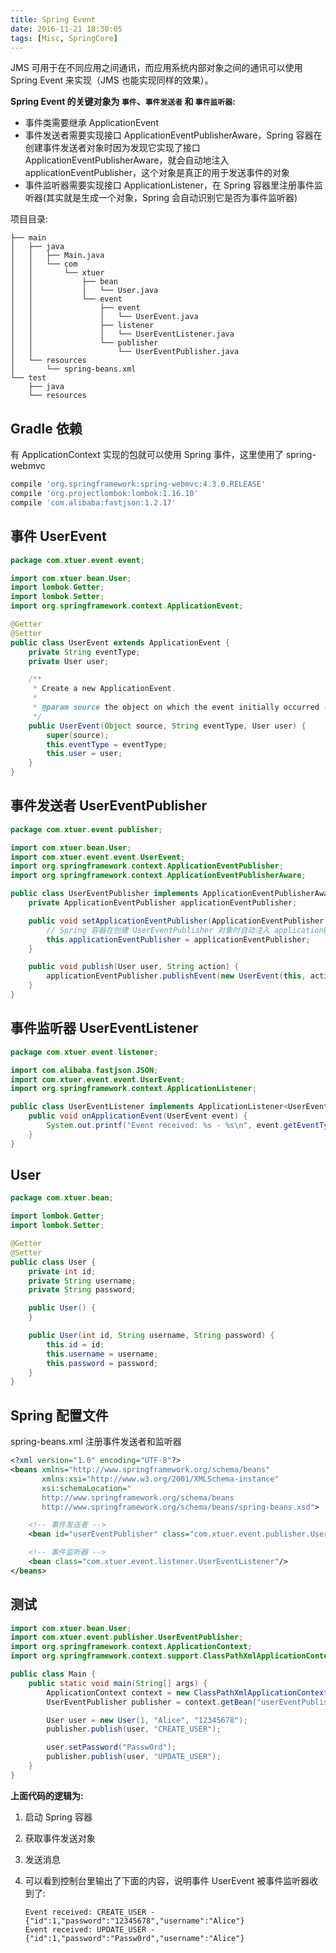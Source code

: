 ```yaml
---
title: Spring Event
date: 2016-11-21 18:30:05
tags: [Misc, SpringCore]
---
```

JMS 可用于在不同应用之间通讯，而应用系统内部对象之间的通讯可以使用 Spring Event 来实现（JMS 也能实现同样的效果）。

**Spring Event 的关键对象为 `事件`、`事件发送者` 和 `事件监听器`:**

* 事件类需要继承 ApplicationEvent
* 事件发送者需要实现接口 ApplicationEventPublisherAware，Spring 容器在创建事件发送者对象时因为发现它实现了接口 ApplicationEventPublisherAware，就会自动地注入 applicationEventPublisher，这个对象是真正的用于发送事件的对象
* 事件监听器需要实现接口 ApplicationListener，在 Spring 容器里注册事件监听器(其实就是生成一个对象，Spring 会自动识别它是否为事件监听器)

<!--more-->

项目目录:

```
├── main
│   ├── java
│   │   ├── Main.java
│   │   └── com
│   │       └── xtuer
│   │           ├── bean
│   │           │   └── User.java
│   │           └── event
│   │               ├── event
│   │               │   └── UserEvent.java
│   │               ├── listener
│   │               │   └── UserEventListener.java
│   │               └── publisher
│   │                   └── UserEventPublisher.java
│   └── resources
│       └── spring-beans.xml
└── test
    ├── java
    └── resources
```

## Gradle 依赖
有 ApplicationContext 实现的包就可以使用 Spring 事件，这里使用了 spring-webmvc

```groovy
compile 'org.springframework:spring-webmvc:4.3.0.RELEASE'
compile 'org.projectlombok:lombok:1.16.10'
compile 'com.alibaba:fastjson:1.2.17'
```

## 事件 UserEvent
```java
package com.xtuer.event.event;

import com.xtuer.bean.User;
import lombok.Getter;
import lombok.Setter;
import org.springframework.context.ApplicationEvent;

@Getter
@Setter
public class UserEvent extends ApplicationEvent {
    private String eventType;
    private User user;

    /**
     * Create a new ApplicationEvent.
     *
     * @param source the object on which the event initially occurred (never {@code null})
     */
    public UserEvent(Object source, String eventType, User user) {
        super(source);
        this.eventType = eventType;
        this.user = user;
    }
}
```

## 事件发送者 UserEventPublisher
```java
package com.xtuer.event.publisher;

import com.xtuer.bean.User;
import com.xtuer.event.event.UserEvent;
import org.springframework.context.ApplicationEventPublisher;
import org.springframework.context.ApplicationEventPublisherAware;

public class UserEventPublisher implements ApplicationEventPublisherAware {
    private ApplicationEventPublisher applicationEventPublisher;

    public void setApplicationEventPublisher(ApplicationEventPublisher applicationEventPublisher) {
        // Spring 容器在创建 UserEventPublisher 对象时自动注入 applicationEventPublisher
        this.applicationEventPublisher = applicationEventPublisher;
    }

    public void publish(User user, String action) {
        applicationEventPublisher.publishEvent(new UserEvent(this, action, user));
    }
}
```

## 事件监听器 UserEventListener
```java
package com.xtuer.event.listener;

import com.alibaba.fastjson.JSON;
import com.xtuer.event.event.UserEvent;
import org.springframework.context.ApplicationListener;

public class UserEventListener implements ApplicationListener<UserEvent> {
    public void onApplicationEvent(UserEvent event) {
        System.out.printf("Event received: %s - %s\n", event.getEventType(), JSON.toJSONString(event.getUser()));
    }
}
```

## User
```java
package com.xtuer.bean;

import lombok.Getter;
import lombok.Setter;

@Getter
@Setter
public class User {
    private int id;
    private String username;
    private String password;

    public User() {
    }

    public User(int id, String username, String password) {
        this.id = id;
        this.username = username;
        this.password = password;
    }
}
```

## Spring 配置文件
spring-beans.xml 注册事件发送者和监听器

```xml
<?xml version="1.0" encoding="UTF-8"?>
<beans xmlns="http://www.springframework.org/schema/beans"
       xmlns:xsi="http://www.w3.org/2001/XMLSchema-instance"
       xsi:schemaLocation="
       http://www.springframework.org/schema/beans
       http://www.springframework.org/schema/beans/spring-beans.xsd">

    <!-- 事件发送者 -->
    <bean id="userEventPublisher" class="com.xtuer.event.publisher.UserEventPublisher"/>

    <!-- 事件监听器 -->
    <bean class="com.xtuer.event.listener.UserEventListener"/>
</beans>
```

## 测试
```java
import com.xtuer.bean.User;
import com.xtuer.event.publisher.UserEventPublisher;
import org.springframework.context.ApplicationContext;
import org.springframework.context.support.ClassPathXmlApplicationContext;

public class Main {
    public static void main(String[] args) {
        ApplicationContext context = new ClassPathXmlApplicationContext("classpath:spring-beans.xml");
        UserEventPublisher publisher = context.getBean("userEventPublisher", UserEventPublisher.class);

        User user = new User(1, "Alice", "12345678");
        publisher.publish(user, "CREATE_USER");

        user.setPassword("Passw0rd");
        publisher.publish(user, "UPDATE_USER");
    }
}
```

**上面代码的逻辑为:**

1. 启动 Spring 容器
2. 获取事件发送对象
3. 发送消息
4. 可以看到控制台里输出了下面的内容，说明事件 UserEvent 被事件监听器收到了:

    ```
    Event received: CREATE_USER - {"id":1,"password":"12345678","username":"Alice"}
    Event received: UPDATE_USER - {"id":1,"password":"Passw0rd","username":"Alice"}
    ```

